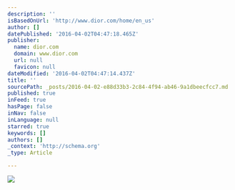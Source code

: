 ```yaml
---
description: ''
isBasedOnUrl: 'http://www.dior.com/home/en_us'
author: []
datePublished: '2016-04-02T04:47:18.465Z'
publisher:
  name: dior.com
  domain: www.dior.com
  url: null
  favicon: null
dateModified: '2016-04-02T04:47:14.437Z'
title: ''
sourcePath: _posts/2016-04-02-e88d33b3-2c84-4f94-ab46-9a1dbeecfcc7.md
published: true
inFeed: true
hasPage: false
inNav: false
inLanguage: null
starred: true
keywords: []
authors: []
_context: 'http://schema.org'
_type: Article

---
```

![](http://www.dior.com/couture/var/dior/storage/images/prehome/cover/defile-pret-a-porter-automne-hiver-2016-17/7838762-72-eng-US/autumn-winter-2016-17-ready-to-wear-show_width_1284.jpg)